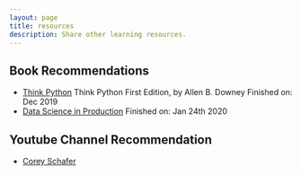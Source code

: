 ```yaml
---
layout: page
title: resources
description: Share other learning resources.
---
```



## Book Recommendations

* [Think Python](https://greenteapress.com/wp/think-python/)
Think Python First Edition, by Allen B. Downey
Finished on: Dec 2019
* [Data Science in Production](https://www.amazon.com/dp/165206463X)
Finished on: Jan 24th 2020

## Youtube Channel Recommendation
* [Corey Schafer](https://www.youtube.com/channel/UCCezIgC97PvUuR4_gbFUs5g)